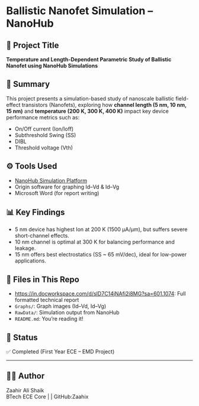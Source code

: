 # Ballistic Nanofet Simulation – NanoHub

## 📘 Project Title
**Temperature and Length-Dependent Parametric Study of Ballistic Nanofet using NanoHub Simulations**

## 🧠 Summary
This project presents a simulation-based study of nanoscale ballistic field-effect transistors (Nanofets), exploring how **channel length (5 nm, 10 nm, 15 nm)** and **temperature (200 K, 300 K, 400 K)** impact key device performance metrics such as:
- On/Off current (Ion/Ioff)
- Subthreshold Swing (SS)
- DIBL
- Threshold voltage (Vth)

## ⚙️ Tools Used
- [NanoHub Simulation Platform](https://nanohub.org)
- Origin software for graphing Id–Vd & Id–Vg
- Microsoft Word (for report writing)

## 📊 Key Findings
- 5 nm device has highest Ion at 200 K (1500 μA/μm), but suffers severe short-channel effects.
- 10 nm channel is optimal at 300 K for balancing performance and leakage.
- 15 nm offers best electrostatics (SS ~ 65 mV/dec), ideal for low-power applications.

## 📁 Files in This Repo
- https://in.docworkspace.com/d/sID7C14jNAfi2i8MG?sa=601.1074: Full formatted technical report
- `Graphs/`: Graph images (Id–Vd, Id–Vg)
- `RawData/`: Simulation output from NanoHub
- `README.md`: You’re reading it!

## 🏁 Status
✅ Completed (First Year ECE – EMD Project)

---

## 👨‍💻 Author
Zaahir Ali Shaik  
BTech ECE Core |
| GitHub:Zaahix
